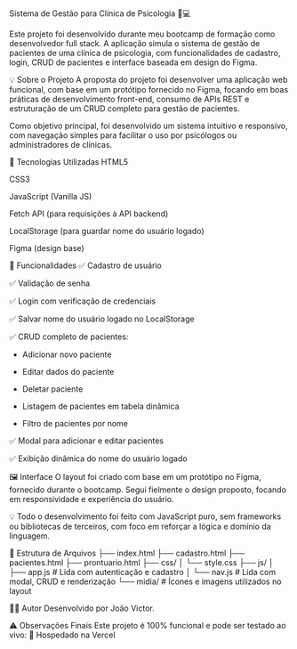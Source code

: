 Sistema de Gestão para Clínica de Psicologia 🧠💻

Este projeto foi desenvolvido durante meu bootcamp de formação como desenvolvedor full stack. A aplicação simula o sistema de gestão de pacientes de uma clínica de psicologia, com funcionalidades de cadastro, login, CRUD de pacientes e interface baseada em design do Figma.

💡 Sobre o Projeto
A proposta do projeto foi desenvolver uma aplicação web funcional, com base em um protótipo fornecido no Figma, focando em boas práticas de desenvolvimento front-end, consumo de APIs REST e estruturação de um CRUD completo para gestão de pacientes.

Como objetivo principal, foi desenvolvido um sistema intuitivo e responsivo, com navegação simples para facilitar o uso por psicólogos ou administradores de clínicas.

🚀 Tecnologias Utilizadas
HTML5

CSS3

JavaScript (Vanilla JS)

Fetch API (para requisições à API backend)

LocalStorage (para guardar nome do usuário logado)

Figma (design base)

🔧 Funcionalidades
✅ Cadastro de usuário

✅ Validação de senha

✅ Login com verificação de credenciais

✅ Salvar nome do usuário logado no LocalStorage

✅ CRUD completo de pacientes:

  - Adicionar novo paciente

  - Editar dados do paciente

  - Deletar paciente

  - Listagem de pacientes em tabela dinâmica

  - Filtro de pacientes por nome

✅ Modal para adicionar e editar pacientes

✅ Exibição dinâmica do nome do usuário logado

🖼️ Interface
O layout foi criado com base em um protótipo no Figma, fornecido durante o bootcamp. Segui fielmente o design proposto, focando em responsividade e experiência do usuário.

💡 Todo o desenvolvimento foi feito com JavaScript puro, sem frameworks ou bibliotecas de terceiros, com foco em reforçar a lógica e domínio da linguagem.

📂 Estrutura de Arquivos
      ├── index.html
      ├── cadastro.html
      ├── pacientes.html
      ├── prontuario.html
      ├── css/
      │   └── style.css
      ├── js/
      │   ├── app.js       # Lida com autenticação e cadastro
      │   └── nav.js       # Lida com modal, CRUD e renderização
      └── midia/           # Ícones e imagens utilizados no layout
      
👨‍💻 Autor
  Desenvolvido por João Victor.

⚠️ Observações Finais
  Este projeto é 100% funcional e pode ser testado ao vivo: 🔗 Hospedado na Vercel
